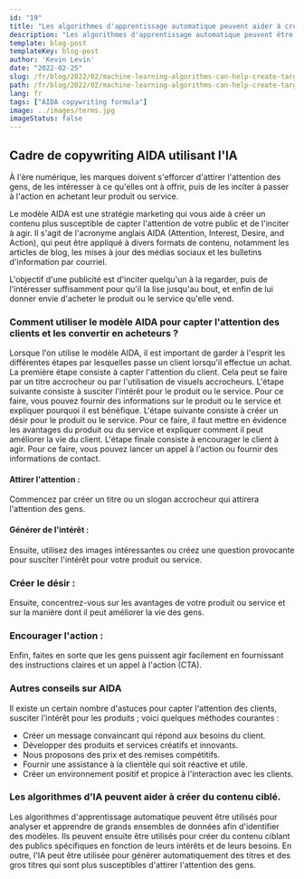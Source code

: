 ```yaml
---
id: "19"
title: "Les algorithmes d'apprentissage automatique peuvent aider à créer du contenu ciblé"
description: "Les algorithmes d'apprentissage automatique peuvent être utilisés pour analyser et apprendre de grands ensembles de données afin d'identifier des modèles. Ils peuvent ensuite être utilisés pour créer du contenu ciblant des publics spécifiques en fonction de leurs intérêts. En utilisant l'apprentissage automatique, les entreprises peuvent créer un contenu plus pertinent pour leurs clients, ce qui contribuera à augmenter les ventes."
template: blog-post
templateKey: blog-post
author: 'Kevin Levin'
date: "2022-02-25"
slug: /fr/blog/2022/02/machine-learning-algorithms-can-help-create-targeted-content
path: /fr/blog/2022/02/machine-learning-algorithms-can-help-create-targeted-content
lang: fr
tags: ["AIDA copywriting formula"]
image: ../images/terms.jpg
imageStatus: false
---
```

## Cadre de copywriting AIDA utilisant l'IA

À l'ère numérique, les marques doivent s'efforcer d'attirer l'attention des gens, de les intéresser à ce qu'elles ont à offrir, puis de les inciter à passer à l'action en achetant leur produit ou service.

Le modèle AIDA est une stratégie marketing qui vous aide à créer un contenu plus susceptible de capter l'attention de votre public et de l'inciter à agir. Il s'agit de l'acronyme anglais AIDA (Attention, Interest, Desire, and Action), qui peut être appliqué à divers formats de contenu, notamment les articles de blog, les mises à jour des médias sociaux et les bulletins d'information par courriel.

L'objectif d'une publicité est d'inciter quelqu'un à la regarder, puis de l'intéresser suffisamment pour qu'il la lise jusqu'au bout, et enfin de lui donner envie d'acheter le produit ou le service qu'elle vend.



### Comment utiliser le modèle AIDA pour capter l'attention des clients et les convertir en acheteurs ?

Lorsque l'on utilise le modèle AIDA, il est important de garder à l'esprit les différentes étapes par lesquelles passe un client lorsqu'il effectue un achat. La première étape consiste à capter l'attention du client. Cela peut se faire par un titre accrocheur ou par l'utilisation de visuels accrocheurs. L'étape suivante consiste à susciter l'intérêt pour le produit ou le service. Pour ce faire, vous pouvez fournir des informations sur le produit ou le service et expliquer pourquoi il est bénéfique. L'étape suivante consiste à créer un désir pour le produit ou le service. Pour ce faire, il faut mettre en évidence les avantages du produit ou du service et expliquer comment il peut améliorer la vie du client. L'étape finale consiste à encourager le client à agir. Pour ce faire, vous pouvez lancer un appel à l'action ou fournir des informations de contact.




#### Attirer l'attention :

Commencez par créer un titre ou un slogan accrocheur qui attirera l'attention des gens.


#### Générer de l'intérêt :

Ensuite, utilisez des images intéressantes ou créez une question provocante pour susciter l'intérêt pour votre produit ou service.


### Créer le désir :

Ensuite, concentrez-vous sur les avantages de votre produit ou service et sur la manière dont il peut améliorer la vie des gens.

### Encourager l'action :


Enfin, faites en sorte que les gens puissent agir facilement en fournissant des instructions claires et un appel à l'action (CTA).



### Autres conseils sur AIDA

Il existe un certain nombre d'astuces pour capter l'attention des clients, susciter l'intérêt pour les produits ; voici quelques méthodes courantes :

- Créer un message convaincant qui répond aux besoins du client.
- Développer des produits et services créatifs et innovants.
- Nous proposons des prix et des remises compétitifs.
- Fournir une assistance à la clientèle qui soit réactive et utile.
- Créer un environnement positif et propice à l'interaction avec les clients.



### Les algorithmes d'IA peuvent aider à créer du contenu ciblé.
Les algorithmes d'apprentissage automatique peuvent être utilisés pour analyser et apprendre de grands ensembles de données afin d'identifier des modèles. Ils peuvent ensuite être utilisés pour créer du contenu ciblant des publics spécifiques en fonction de leurs intérêts et de leurs besoins. En outre, l'IA peut être utilisée pour générer automatiquement des titres et des gros titres qui sont plus susceptibles d'attirer l'attention des gens.
